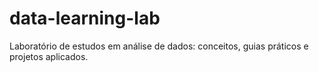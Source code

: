 # data-learning-lab
Laboratório de estudos em análise de dados: conceitos, guias práticos e projetos aplicados.
